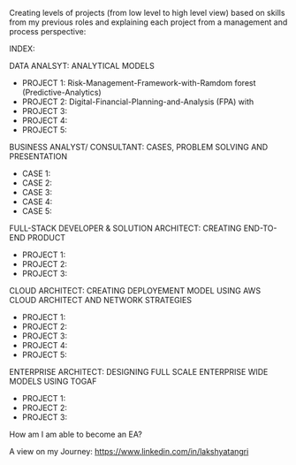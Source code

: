 Creating levels of projects (from low level to high level view) based on skills from my previous roles and explaining each project from a management and process perspective:

INDEX:

DATA ANALSYT: ANALYTICAL MODELS 
- PROJECT 1: Risk-Management-Framework-with-Ramdom forest (Predictive-Analytics)
- PROJECT 2: Digital-Financial-Planning-and-Analysis (FPA) with
- PROJECT 3:
- PROJECT 4:
- PROJECT 5:

BUSINESS ANALYST/ CONSULTANT: CASES, PROBLEM SOLVING AND PRESENTATION
- CASE 1:
- CASE 2:
- CASE 3:
- CASE 4:
- CASE 5:

FULL-STACK DEVELOPER & SOLUTION ARCHITECT: CREATING END-TO-END PRODUCT
- PROJECT 1:
- PROJECT 2:
- PROJECT 3:

CLOUD ARCHITECT: CREATING DEPLOYEMENT MODEL USING AWS CLOUD ARCHITECT AND NETWORK STRATEGIES
- PROJECT 1:
- PROJECT 2:
- PROJECT 3:
- PROJECT 4:
- PROJECT 5:

ENTERPRISE ARCHITECT: DESIGNING FULL SCALE ENTERPRISE WIDE MODELS USING TOGAF
- PROJECT 1:
- PROJECT 2:
- PROJECT 3:

How am I am able to become an EA? 

A view on my Journey: https://www.linkedin.com/in/lakshyatangri

<!---
LakshyaTangri/LakshyaTangri is a ✨ special ✨ repository because its `README.md` (this file) appears on your GitHub profile.
You can click the Preview link to take a look at your changes.
--->
